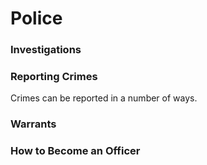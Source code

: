 # Police

### Investigations
### Reporting Crimes
Crimes can be reported in a number of ways.
### Warrants
### How to Become an Officer
